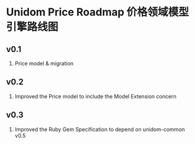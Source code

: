 # Unidom Price Roadmap 价格领域模型引擎路线图

## v0.1
1. Price model & migration

## v0.2
1. Improved the Price model to include the Model Extension concern

## v0.3
1. Improved the Ruby Gem Specification to depend on unidom-common v0.5
